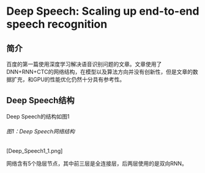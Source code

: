 # Deep Speech: Scaling up end-to-end speech recognition

## 简介

百度的第一篇使用深度学习解决语音识别问题的文章。文章使用了DNN+RNN+CTC的网络结构，在模型以及算法方向并没有创新性，但是文章的数据扩充，和GPU的性能优化仍然十分具有参考性。

## Deep Speech结构

Deep Speech的结构如图1

###### 图1：Deep Speech网络结构

\[Deep\_Speech1\_1.png\]

网络含有5个隐层节点，其中前三层是全连接层，后两层使用的是双向RNN。

